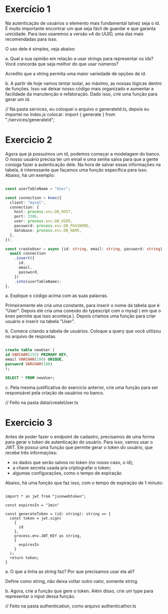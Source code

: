 # Exercício 1

Na autenticação de usuários o elemento mais fundamental talvez seja o id. É muito importante encontrar um que seja fácil de guardar e que garanta unicidade. Para isso usaremos a versão v4 do UUID, uma das mais recomendadas para isso. 

O uso dele é simples, veja abaixo:


a. Qual a sua opinião em relação a usar strings para representar os ids? Você concorda que seja melhor do que usar números?

Acredito que a string permita uma maior variedade de opções de id.


b. A partir de hoje vamos tentar isolar, ao máximo, as nossas lógicas dentro de funções. Isso vai deixar nosso código mais organizado e aumentar a facilidade da manutenção e refatoração. Dado isso, crie uma função para gerar um id. 

// Na pasta services, eu coloquei o arquivo o generateId.ts, depois eu importei no index.js colocar: import { generate } from "./services/generateId";

# Exercicio 2

Agora que já possuímos um id, podemos começar a modelagem do banco. O nosso usuário precisa ter um email e uma senha salva para que a gente consiga fazer a autenticação dele. 
Na hora de salvar essas informações na tabela, é interessante que façamos uma função específica para isso. Abaixo, há um exemplo:

``` typescript

const userTableName = "User";

const connection = knex({
  client: "mysql",
  connection: {
    host: process.env.DB_HOST,
    port: 3306,
    user: process.env.DB_USER,
    password: process.env.DB_PASSWORD,
    database: process.env.DB_NAME,
  },
});

const createUser = async (id: string, email: string, password: string) => {
  await connection
    .insert({
      id,
      email,
      password,
    })
    .into(userTableName);
};

```

a. Explique o código acima com as suas palavras.

Primeiramente ele cria uma constante, para inserir o nome da tabela que é "User". Depois ele cria uma conexão do typescript com o mysql ( em que o knex permite que isso aconteça ). Depois criamos uma função para criar usuário e inserir na tabela "User".


b. Comece criando a tabela de usuários. Coloque a query que você utilizou no arquivo de respostas.

``` sql

create table newUser (
id VARCHAR(255) PRIMARY KEY,
email VARCHAR(100) UNIQUE,
password VARCHAR(100)
);

SELECT * FROM newUser;

```

c. Pela mesma justificativa do exercício anterior, crie uma função para ser responsável pela criação de usuários no banco.

// Feito na pasta data/createUser.ts

# Exercicio 3

Antes de poder fazer o endpoint de cadastro, precisamos de uma forma para gerar o token de autenticação do usuário. Para isso, vamos usar o JWT. Ele possui uma função que permite gerar o token do usuário, que recebe três informações:

- os dados que serão salvos no token (no nosso caso, o id);
- a chave secreta usada pra criptografar o token;
- algumas configurações, como o tempo de expiração

Abaixo, há uma função que faz isso, com o tempo de expiração de 1 minuto:

```

import * as jwt from "jsonwebtoken";

const expiresIn = "1min"

const generateToken = (id: string): string => {
  const token = jwt.sign(
    {
      id
    },
    process.env.JWT_KEY as string,
    {
      expiresIn
    }
  );
  return token;
}

```

a. O que a linha as string faz? Por que precisamos usar ela ali?

Define como string, não deixa voltar outro valor, somente string.


b. Agora, crie a função que gere o token. Além disso, crie um type  para representar o input dessa função.

// Feito na pasta authentication, como arquivo authenticathor.ts